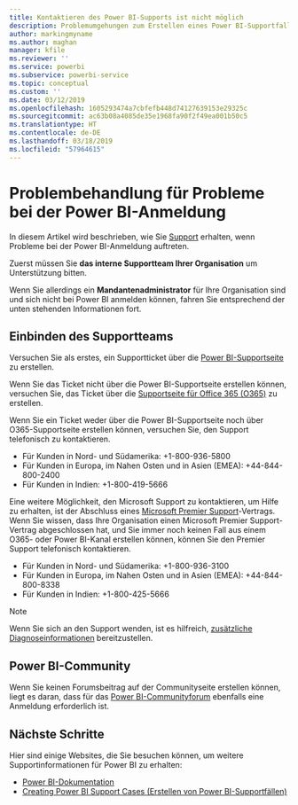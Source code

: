 ```yaml
---
title: Kontaktieren des Power BI-Supports ist nicht möglich
description: Problemumgehungen zum Erstellen eines Power BI-Supportfalls, wenn sich ein Benutzer nicht anmelden kann
author: markingmyname
ms.author: maghan
manager: kfile
ms.reviewer: ''
ms.service: powerbi
ms.subservice: powerbi-service
ms.topic: conceptual
ms.custom: ''
ms.date: 03/12/2019
ms.openlocfilehash: 1605293474a7cbfefb448d74127639153e29325c
ms.sourcegitcommit: ac63b08a4085de35e1968fa90f2f49ea001b50c5
ms.translationtype: HT
ms.contentlocale: de-DE
ms.lasthandoff: 03/18/2019
ms.locfileid: "57964615"
---
```

# <a name="troubleshooting-sign-in-issues-for-power-bi"></a>Problembehandlung für Probleme bei der Power BI-Anmeldung

In diesem Artikel wird beschrieben, wie Sie [Support](https://powerbi.microsoft.com/support/) erhalten, wenn Probleme bei der Power BI-Anmeldung auftreten.

Zuerst müssen Sie **das interne Supportteam Ihrer Organisation** um Unterstützung bitten.

Wenn Sie allerdings ein **Mandantenadministrator** für Ihre Organisation sind und sich nicht bei Power BI anmelden können, fahren Sie entsprechend der unten stehenden Informationen fort.

## <a name="engage-the-support-team"></a>Einbinden des Supportteams

Versuchen Sie als erstes, ein Supportticket über die [Power BI-Supportseite](https://powerbi.microsoft.com/en-us/support/) zu erstellen.

Wenn Sie das Ticket nicht über die Power BI-Supportseite erstellen können, versuchen Sie, das Ticket über die [Supportseite für Office 365 (O365)](https://support.office.com/home/contact) zu erstellen.

Wenn Sie ein Ticket weder über die Power BI-Supportseite noch über O365-Supportseite erstellen können, versuchen Sie, den Support telefonisch zu kontaktieren.

* Für Kunden in Nord- und Südamerika: +1-800-936-5800
* Für Kunden in Europa, im Nahen Osten und in Asien (EMEA): +44-844-800-2400
* Für Kunden in Indien: +1-800-419-5666

Eine weitere Möglichkeit, den Microsoft Support zu kontaktieren, um Hilfe zu erhalten, ist der Abschluss eines [Microsoft Premier Support](https://support.microsoft.com/premier)-Vertrags. Wenn Sie wissen, dass Ihre Organisation einen Microsoft Premier Support-Vertrag abgeschlossen hat, und Sie immer noch keinen Fall aus einem O365- oder Power BI-Kanal erstellen können, können Sie den Premier Support telefonisch kontaktieren.

* Für Kunden in Nord- und Südamerika: +1-800-936-3100
* Für Kunden in Europa, im Nahen Osten und in Asien (EMEA): +44-844-800-8338
* Für Kunden in Indien: +1-800-425-5666

> [!Note]
> Wenn Sie sich an den Support wenden, ist es hilfreich, [zusätzliche Diagnoseinformationen](service-admin-capturing-additional-diagnostic-information-for-power-bi.md) bereitzustellen.

## <a name="power-bi-community"></a>Power BI-Community

Wenn Sie keinen Forumsbeitrag auf der Communityseite erstellen können, liegt es daran, dass für das [Power BI-Communityforum](https://community.powerbi.com/) ebenfalls eine Anmeldung erforderlich ist.

## <a name="next-steps"></a>Nächste Schritte

Hier sind einige Websites, die Sie besuchen können, um weitere Supportinformationen für Power BI zu erhalten:

* [Power BI-Dokumentation](https://docs.microsoft.com/power-bi/)
* [Creating Power BI Support Cases (Erstellen von Power BI-Supportfällen)](https://blogs.msdn.microsoft.com/charles_sterling/2017/12/01/creating-power-bi-support-cases/)